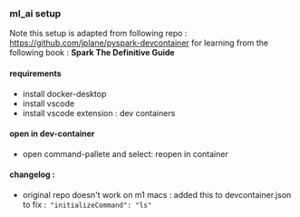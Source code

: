 ### ml_ai setup
Note this setup is adapted from following repo : https://github.com/jplane/pyspark-devcontainer for learning from the following book : **Spark The Definitive Guide**

#### requirements
* install docker-desktop
* install vscode
* install vscode extension : dev containers

#### open in dev-container
* open command-pallete and select: reopen in container

#### changelog :
* original repo doesn't work on m1 macs : added this to devcontainer.json to fix :`	"initializeCommand": "ls"`

